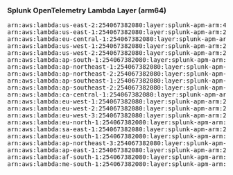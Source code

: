 <h3>Splunk OpenTelemetry Lambda Layer (arm64)</h3>

<pre>
arn:aws:lambda:us-east-2:254067382080:layer:splunk-apm-arm:48
arn:aws:lambda:us-east-1:254067382080:layer:splunk-apm-arm:29
arn:aws:lambda:eu-central-1:254067382080:layer:splunk-apm-arm:29
arn:aws:lambda:us-west-1:254067382080:layer:splunk-apm-arm:29
arn:aws:lambda:us-west-2:254067382080:layer:splunk-apm-arm:29
arn:aws:lambda:ap-south-1:254067382080:layer:splunk-apm-arm:29
arn:aws:lambda:ap-northeast-1:254067382080:layer:splunk-apm-arm:29
arn:aws:lambda:ap-northeast-2:254067382080:layer:splunk-apm-arm:29
arn:aws:lambda:ap-southeast-1:254067382080:layer:splunk-apm-arm:29
arn:aws:lambda:ap-southeast-2:254067382080:layer:splunk-apm-arm:29
arn:aws:lambda:ca-central-1:254067382080:layer:splunk-apm-arm:29
arn:aws:lambda:eu-west-1:254067382080:layer:splunk-apm-arm:29
arn:aws:lambda:eu-west-2:254067382080:layer:splunk-apm-arm:29
arn:aws:lambda:eu-west-3:254067382080:layer:splunk-apm-arm:29
arn:aws:lambda:eu-north-1:254067382080:layer:splunk-apm-arm:29
arn:aws:lambda:sa-east-1:254067382080:layer:splunk-apm-arm:29
arn:aws:lambda:eu-south-1:254067382080:layer:splunk-apm-arm:29
arn:aws:lambda:ap-northeast-3:254067382080:layer:splunk-apm-arm:29
arn:aws:lambda:ap-east-1:254067382080:layer:splunk-apm-arm:29
arn:aws:lambda:af-south-1:254067382080:layer:splunk-apm-arm:29
arn:aws:lambda:me-south-1:254067382080:layer:splunk-apm-arm:29
</pre>

